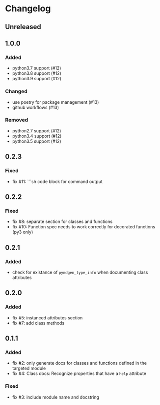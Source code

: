 # Changelog


## Unreleased


## 1.0.0
### Added
- python3.7 support (#12)
- python3.8 support (#12)
- python3.9 support (#12)
### Changed
- use poetry for package management (#13)
- github workflows (#13)
### Removed
- python2.7 support (#12)
- python3.4 support (#12)
- python3.5 support (#12)


## 0.2.3
### Fixed
- fix #11: ```sh code block for command output


## 0.2.2
### Fixed
- fix #8: separate section for classes and functions
- fix #10: Function spec needs to work correctly for decorated functions (py3 only)


## 0.2.1
### Added
- check for existance of `pymdgen_type_info` when documenting class attributes


## 0.2.0
### Added
- fix #5: instanced attributes section
- fix #7: add class methods


## 0.1.1
### Added
- fix #2: only generate docs for classes and functions defined in the targeted module
- fix #4: Class docs: Recognize properties that have a `help` attribute
### Fixed
- fix #3: include module name and docstring